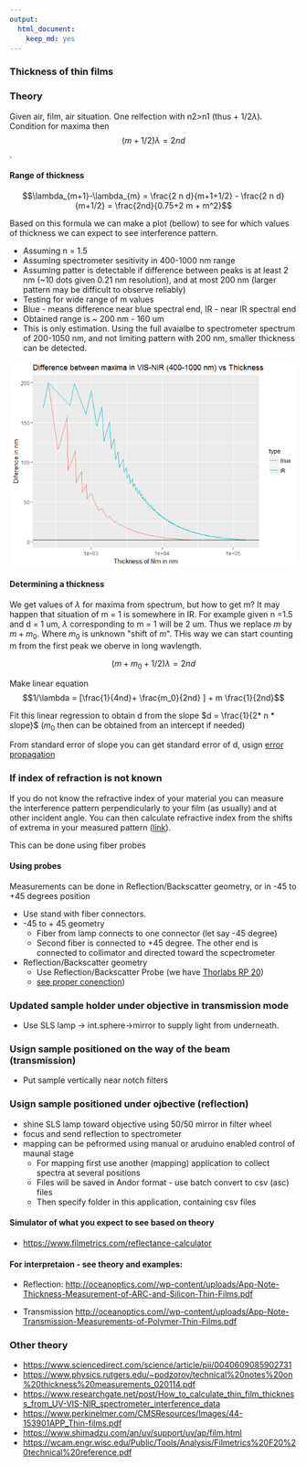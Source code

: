 ```yaml
---
output: 
  html_document: 
    keep_md: yes
---
```

### Thickness of thin films

### Theory

Given air, film, air situation. One relfection with n2>n1 (thus + 
$1/2 \lambda$). Condition for maxima then $$ (m+1/2)\lambda = 2 n d$$ . 

#### Range of thickness 

$$\lambda_{m+1}-\lambda_{m} = \frac{2 n d}{m+1+1/2} - \frac{2 n d}{m+1/2} = \frac{2nd}{0.75+2 m + m^2}$$

Based on this formula we can make a plot (bellow) to see for which values of thickness we can expect to see interference pattern. 

  * Assuming n = 1.5
  * Assuming spectrometer sesitivity in 400-1000 nm range
  * Assuming patter is detectable if difference between peaks is at least 2 nm (~10 dots given 0.21 nm resolution), and at most 200 nm (larger pattern may be difficult to observe reliably)
  * Testing for wide range of m values
  * Blue - means difference near blue spectral end, IR - near IR spectral end
  * Obtained range is ~ 200 nm - 160 um
  * This is only estimation. Using the full avaialbe to spectrometer spectrum of 200-1050 nm, and not limiting pattern with 200 nm, smaller thickness can be detected.

![](Thickness_files/figure-html/unnamed-chunk-1-1.png)<!-- -->

#### Determining a thickness

We get values of $\lambda$ for maxima from spectrum, but how to get m? It may happen that situation of m = 1 is somewhere in IR. For example given n =1.5 and d = 1 um,  $\lambda$ corresponding to m = 1 will be 2 um.  Thus we replace $m$ by $m + m_0$. Where $m_0$ is unknown "shift of $m$". THis way we can start counting m from the first peak we oberve in long wavlength.

$$ (m + m_0 +1/2) \lambda = 2 n d$$

Make linear equation $$1/\lambda = [\frac{1}{4nd}+ \frac{m_0}{2nd} ] + m \frac{1}{2nd}$$

Fit this linear regression to obtain d from the slope $d = \frac{1}{2* n * slope}$  ($m_0$ then can be obtained from an intercept if needed)

From standard error of slope you can get standard error of d, usign [error propagation](https://en.wikipedia.org/wiki/Propagation_of_uncertainty)




### If index of refraction is not known

If you do not know the refractive index of your material you can measure the interference pattern perpendicularly to your film (as usually) and at other incident angle. You can then calculate refractive index from the shifts of extrema in your measured pattern ([link](https://www.researchgate.net/post/How_to_calculate_thin_film_thickness_from_UV-VIS-NIR_spectrometer_interference_data)).

This can be done using fiber probes

#### Using probes

Measurements can be done in Reflection/Backscatter geometry, or in -45 to +45 degrees position 

* Use stand with fiber connectors. 
* -45 to + 45 geometry
    - Fiber from lamp connects to one connector (let say -45 degree)
    - Second fiber is connected to +45 degree. The other end is connected to collimator and directed toward the scpectrometer
* Reflection/Backscatter geometry
    - Use Reflection/Backscatter Probe (we have [Thorlabs RP 20](https://www.thorlabs.com/newgrouppage9.cfm?objectgroup_id=7794))
    - [see proper conenction](https://www.thorlabs.com/newgrouppage9.cfm?objectgroup_id=7794))

### Updated sample holder under objective in transmission mode
  
  * Use SLS lamp -> int.sphere->mirror to supply light from underneath. 

### Usign sample positioned on the way of the beam (transmission)

  * Put sample vertically near notch filters
  
### Usign sample positioned under ojbective (reflection)
  * shine SLS lamp toward objective using 50/50 mirror in filter wheel
  * focus and send reflection to spectrometer
  * mapping can be pefrormed using manual or aruduino enabled control of maunal stage
      * For mapping first use another (mapping) application to collect spectra at several positions
      * Files will be saved in Andor format - use batch convert to csv (asc) files
      * Then specify folder in this application, containing csv files

#### Simulator of what you expect to see based on theory

  * https://www.filmetrics.com/reflectance-calculator

#### For interpretaion - see theory and examples:


  * Reflection:
  http://oceanoptics.com//wp-content/uploads/App-Note-Thickness-Measurement-of-ARC-and-Silicon-Thin-Films.pdf
  
  * Transmission
  http://oceanoptics.com//wp-content/uploads/App-Note-Transmission-Measurements-of-Polymer-Thin-Films.pdf
  
### Other theory  

  * https://www.sciencedirect.com/science/article/pii/0040609085902731
  * https://www.physics.rutgers.edu/~podzorov/technical%20notes%20on%20thickness%20measurements_020114.pdf
  * https://www.researchgate.net/post/How_to_calculate_thin_film_thickness_from_UV-VIS-NIR_spectrometer_interference_data
  * https://www.perkinelmer.com/CMSResources/Images/44-153901APP_Thin-films.pdf
  * https://www.shimadzu.com/an/uv/support/uv/ap/film.html
  * https://wcam.engr.wisc.edu/Public/Tools/Analysis/Filmetrics%20F20%20technical%20reference.pdf
  
